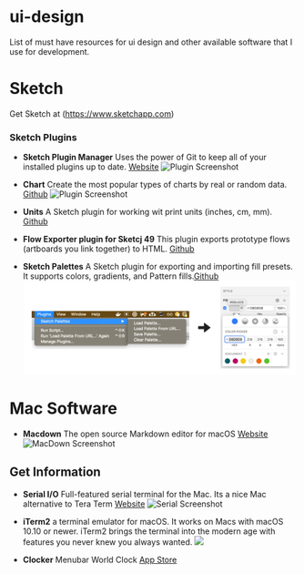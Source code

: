 # ui-design
List of must have resources for ui design and other available software that I use for development.

# Sketch
Get Sketch  at (https://www.sketchapp.com)
### Sketch Plugins
- **Sketch Plugin Manager**  Uses the power of Git to keep all of your installed plugins up to date. [Website](https://mludowise.github.io/Sketch-Plugin-Manager/)
![Plugin Screenshot](https://mludowise.github.io/Sketch-Plugin-Manager/img/catalog-view.png)

- **Chart** Create the most popular types of charts by real or random data. [Github](https://github.com/pavelkuligin/chart)
![Plugin Screenshot](https://raw.githubusercontent.com/pavelkuligin/chart/master/images/chart-2x.png)

- **Units** A Sketch plugin for working wit print units (inches, cm, mm). [Github](https://github.com/dploeger/sketch-plugin-units)
- **Flow Exporter plugin for Sketcj 49** This plugin exports prototype flows (artboards you link together) to HTML. [Github](https://github.com/romannurik/Sketch-FlowExporter)
- **Sketch Palettes** A Sketch plugin for exporting and importing fill presets. It supports colors, gradients, and Pattern fills.[Github](https://github.com/andrewfiorillo/sketch-palettes)
![Sketch PAlettes Screenshot](https://github.com/andrewfiorillo/sketch-palettes/blob/master/palettes.png)

# Mac Software
- **Macdown** The open source Markdown editor for macOS [Website](https://macdown.uranusjr.com/)
![MacDown Screenshot](http://d.pr/i/10UGP+)

## Get Information 

- **Serial I/O** Full-featured serial terminal for the Mac. Its a nice Mac alternative to Tera Term [Website](https://www.decisivetactics.com/products/serial/)
![Serial Screenshot](https://www.decisivetactics.com/products/serial/img/emulation.png)

- **iTerm2** a terminal emulator for macOS. It works on Macs with macOS 10.10 or newer. iTerm2 brings the terminal into the modern age with features you never knew you always wanted.
![](https://www.iterm2.com/img/screenshots/256colors.png)

- **Clocker**  Menubar World Clock [App Store](https://itunes.apple.com/us/app/clocker-menubar-world-clock/id1056643111?mt=12)
